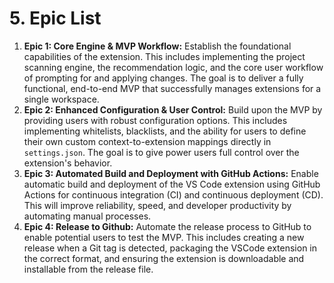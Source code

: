 # 5. Epic List

1. **Epic 1: Core Engine & MVP Workflow:** Establish the foundational capabilities of the extension. This includes
    implementing the project scanning engine, the recommendation logic, and the core user workflow of prompting for and
    applying changes. The goal is to deliver a fully functional, end-to-end MVP that successfully manages extensions for
    a single workspace.
2. **Epic 2: Enhanced Configuration & User Control:** Build upon the MVP by providing users with robust configuration
    options. This includes implementing whitelists, blacklists, and the ability for users to define their own custom
    context-to-extension mappings directly in `settings.json`. The goal is to give power users full control over the
    extension's behavior.
3. **Epic 3: Automated Build and Deployment with GitHub Actions:** Enable automatic build and deployment of the VS Code
    extension using GitHub Actions for continuous integration (CI) and continuous deployment (CD). This will improve
    reliability, speed, and developer productivity by automating manual processes.
4. **Epic 4: Release to Github:** Automate the release process to GitHub to enable potential users to test the MVP. This
    includes creating a new release when a Git tag is detected, packaging the VSCode extension in the correct format, and
    ensuring the extension is downloadable and installable from the release file.